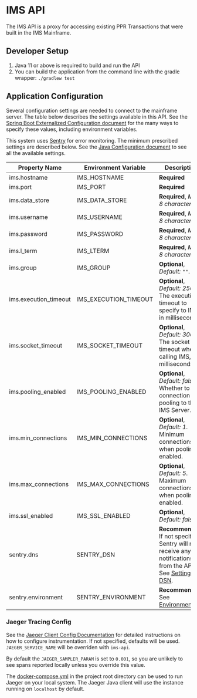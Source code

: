 # IMS API

The IMS API is a proxy for accessing existing PPR Transactions that were built in the IMS Mainframe.

## Developer Setup

1. Java 11 or above is required to build and run the API
1. You can build the application from the command line with the gradle wrapper: `./gradlew test`

## Application Configuration

Several configuration settings are needed to connect to the mainframe server.  The table below describes the settings
available in this API. See the [Spring Boot Externalized Configuration document](https://docs.spring.io/spring-boot/docs/current/reference/html/spring-boot-features.html#boot-features-external-config)
for the many ways to specify these values, including environment variables.

This system uses [Sentry](https://sentry.io/) for error monitoring.  The minimum prescribed settings are described
below. See the [Java Configuration document](https://docs.sentry.io/clients/java/config/) to see all the available
settings.

| Property Name | Environment Variable | Description |
| ------------- | -------------------- | ----------- |
| ims.hostname | IMS_HOSTNAME | **Required** |
| ims.port | IMS_PORT | **Required** |
| ims.data_store | IMS_DATA_STORE | **Required**, _Max: 8 characters_ |
| ims.username | IMS_USERNAME | **Required**, _Max: 8 characters_ |
| ims.password | IMS_PASSWORD | **Required**, _Max: 8 characters_ |
| ims.l_term | IMS_LTERM | **Required**, _Max: 8 characters_ |
| ims.group | IMS_GROUP | **Optional**, _Default: `""`_. |
| ims.execution_timeout | IMS_EXECUTION_TIMEOUT | **Optional**, _Default: 25000_. The execution timeout to specify to IMS, in milliseconds. |
| ims.socket_timeout | IMS_SOCKET_TIMEOUT | **Optional**, _Default: 30000_. The socket timeout when calling IMS, in milliseconds. |
| ims.pooling_enabled | IMS_POOLING_ENABLED | **Optional**, _Default: false_. Whether to use connection pooling to the IMS Server. |
| ims.min_connections | IMS_MIN_CONNECTIONS | **Optional**, _Default: 1_. Minimum connections, when pooling is enabled. |
| ims.max_connections | IMS_MAX_CONNECTIONS | **Optional**, _Default: 5_. Maximum connections, when pooling is enabled. |
| ims.ssl_enabled | IMS_SSL_ENABLED | **Optional**, _Default: false_. |
| sentry.dns | SENTRY_DSN | **Recommended**. If not specified, Sentry will not receive any notifications from the API. See [Setting the DSN](https://docs.sentry.io/clients/java/config/#setting-the-dsn). |
| sentry.environment | SENTRY_ENVIRONMENT | **Recommended**. See [Environment](https://docs.sentry.io/clients/java/config/#environment). |

### Jaeger Tracing Config

See the [Jaeger Client Config Documentation](https://github.com/jaegertracing/jaeger-client-java/blob/v1.0.0/jaeger-core/README.md#configuration-via-environment)
for detailed instructions on how to configure instrumentation.  If not specified, defaults will be used.
`JAEGER_SERVICE_NAME` will be overriden with `ims-api`.

By default the `JAEGER_SAMPLER_PARAM` is set to `0.001`, so you are unlikely to see spans reported locally unless you
override this value.

The [docker-compose.yml](../docker-compose.yml) in the project root directory can be used to run Jaeger on your local
system. The Jaeger Java client will use the instance running on `localhost` by default.
